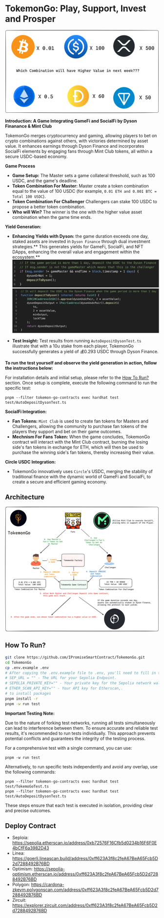 # TokemonGo: Play, Support, Invest and Prosper
![alt text](./images/token_combination.png)

**Introduction: A Game Integrating GameFi and SocialFi by Dyson Finanance & Mint Club**

TokemonGo merges cryptocurrency and gaming, allowing players to bet on crypto combinations against others, with victories determined by asset value. It enhances earnings through Dyson Finance and incorporates SocialFi elements by engaging fans through Mint Club tokens, all within a secure USDC-based economy.

**Game Process**

- **Game Setup:** The Master sets a game collateral threshold, such as 100 USDC, and the game's deadline.
- **Token Combination For Master:** Master create a token combination equal to the value of 100 USDC (for example, `0.01 ETH and 0.001 BTC = Total 100 USDC`).
- **Token Combination For Challenger** Challengers can stake 100 USDC to propose a better token combination. 
- **Who will Win?** The winner is the one with the higher value asset combination when the game time ends.

**Yield Generation:**

- **Enhancing Yields with Dyson:** the game duration exceeds one day, staked assets are invested in `Dyson Finance` through dual investment strategies.** This generates yields for GameFi, SocialFi, and NFT DApps, enhancing the overall value and engagement within the ecosystem.**
![alt text](images/deposit.png)
![alt text](images/dyson.png)
  
- **Test Insight:** Test results from running `AutoDepositDysonTest.ts` illustrate that with a 10u stake from each player, TokemonGo successfully generates a yield of 💰0.293 USDC through Dyson Finance.

**To run the test yourself and observe the yield generation in action, follow the instructions below:**

For installation details and initial setup, please refer to the [How To Run?](#how-to-run) section. Once setup is complete, execute the following command to run the specific test:



```
pnpm --filter tokemon-go-contracts exec hardhat test test/AutoDepositDysonTest.ts
```


**SocialFi Integration:**

- **Fan Tokens:** `Mint Club` is used to create fan tokens for Masters and Challengers, allowing the community to purchase fan tokens of the players they support and bet on their game outcomes.
- **Mechnism For Fans Token:** When the game concludes, TokemonGo contract will interact with the Mint Club contract, burning the losing side's fan tokens in exchange for ETH, which will then be used to purchase the winning side's fan tokens, thereby increasing their value.

**Circle USDC Integration:**
- TokemonGo innovatively uses `Circle`'s USDC, merging the stability of traditional finance with the dynamic world of GameFi and SocialFi, to create a secure and efficient gaming economy.
  
## Architecture
![alt text](images/arch.png)

## How To Run?

```bash
git clone https://github.com/IPromiseSmartContract/TokemonGo.git
cd TokemonGo
cp .env.example .env
# After copying the .env.example file to .env, you'll need to fill in the following fields in the .env file:
# SEP_URL = "" - The URL for your Sepolia Endpoint.
# SEPOLIA_PRIVATE_KEY="" - Your private key for the Sepolia network wallet.
# ETHER_SCAN_API_KEY="" - Your API key for Etherscan,.
# to install packages
pnpm install -r
pnpm -w run test 
```

**Important Testing Note:**

Due to the nature of forking test networks, running all tests simultaneously can lead to interference between them. To ensure accurate and reliable test results, it's recommended to run tests individually. This approach prevents potential conflicts and guarantees the integrity of the testing process. 

For a comprehensive test with a single command, you can use:
```
pnpm -w run test 
```

Alternatively, to run specific tests independently and avoid any overlap, use the following commands:
```
pnpm --filter tokemon-go-contracts exec hardhat test test/TokemoGoTest.ts 
pnpm --filter tokemon-go-contracts exec hardhat test test/AutoDepositDysonTest.ts 
```

These steps ensure that each test is executed in isolation, providing clear and precise outcomes.

## Deploy Contract
- Seploia: https://sepolia.etherscan.io/address/0xb72576F16Cfb5d0234b16F6F0E4bCfF6a3982D43
- Linea: https://goerli.lineascan.build/address/0xff623A3f8c2feA67BeA65Fcb5D2d7288492B76BD
- Optimism: https://sepolia-optimism.etherscan.io/address/0xff623A3f8c2feA67BeA65Fcb5D2d7288492B76BD
- Polygon: https://cardona-zkevm.polygonscan.com/address/0xff623A3f8c2feA67BeA65Fcb5D2d7288492B76BD
- Zircuit: https://explorer.zircuit.com/address/0xff623A3f8c2feA67BeA65Fcb5D2d7288492B76BD




